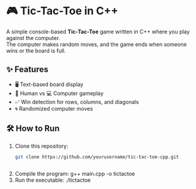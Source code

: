 # 🎮 Tic-Tac-Toe in C++

A simple console-based **Tic-Tac-Toe** game written in C++ where you play against the computer.  
The computer makes random moves, and the game ends when someone wins or the board is full.

## ✨ Features
- 🖥️ Text-based board display
- 👤 Human vs 💻 Computer gameplay
- ✅ Win detection for rows, columns, and diagonals
- 🌀 Randomized computer moves

## 🛠️ How to Run
1. Clone this repository:
   ```bash
   git clone https://github.com/yourusername/tic-tac-toe-cpp.git
  
2. Compile the program:
   g++ main.cpp -o tictactoe
3. Run the executable:
   ./tictactoe
